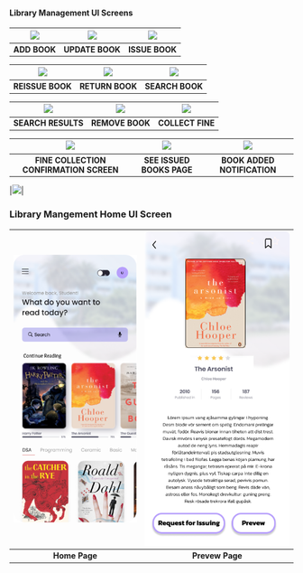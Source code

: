 #### Library Management UI Screens

|![](https://user-images.githubusercontent.com/72400676/162238207-5cdfb392-e1fa-4636-8ae2-7ead5261cfda.png)|![](https://user-images.githubusercontent.com/72400676/162244187-71621a52-ae56-4cb9-9ef7-03f4695ec2e1.png)|![](https://user-images.githubusercontent.com/72400676/162244442-4c5c2c24-dc00-4aca-bf1d-d587769df849.png)|
|:---:|:---:|:---:|
|**ADD BOOK**|**UPDATE BOOK**|**ISSUE BOOK**|

|![](https://user-images.githubusercontent.com/72400676/162245417-8e4870ae-6608-4fd4-8831-c95faa824b49.png)|![](https://user-images.githubusercontent.com/72400676/162245525-f5077ba2-0e83-4d1f-afc3-4392b23079ca.png)|![](https://user-images.githubusercontent.com/72400676/163654407-e1c96e86-47f1-4d96-a42a-5f692819ea70.png)
|:---:|:---:|:---:|
|**REISSUE BOOK**|**RETURN BOOK**|**SEARCH BOOK**|

|![](https://user-images.githubusercontent.com/72400676/163654604-ec06f6de-bfbb-47d6-a1a4-97b88c4e2d20.png)|![](https://user-images.githubusercontent.com/72400676/163654620-f7898d31-961e-4bca-bc4e-23446456c7fc.png)|![](https://user-images.githubusercontent.com/72400676/163654628-bdbfe7e9-834d-4ae4-b2c6-13813ba9aef3.png)
|:---:|:---:|:---:|
|**SEARCH RESULTS**|**REMOVE BOOK**|**COLLECT FINE**|

|![](https://user-images.githubusercontent.com/72400676/163654744-c004a466-124d-4ddc-aac0-718875eccad2.png)|![](https://user-images.githubusercontent.com/72400676/164575545-da2e3042-6c68-4dd6-9a2f-a118b7be4735.png)|![](https://user-images.githubusercontent.com/72400676/164576509-13473c3e-2a3a-4d51-98fa-69f00c4c55d3.png)
|:---:|:---:|:---:|
|**FINE COLLECTION CONFIRMATION SCREEN**|**SEE ISSUED BOOKS PAGE**|**BOOK ADDED NOTIFICATION**|

|![](https://user-images.githubusercontent.com/72400676/164576826-b402ef74-5645-4250-a503-0bff3b1b6057.png)|



### Library Mangement Home UI Screen
|![](https://github.com/Kunal-Kayal/EarthQuakeAndroidApp/blob/main/Ui/LibrARY%20hOME%20PAGE%20(1).png)|![](https://github.com/Kunal-Kayal/EarthQuakeAndroidApp/blob/main/Ui/Android%20-%206.png)|
|:---:|:---:|
|**Home Page**|**Prevew Page**|


